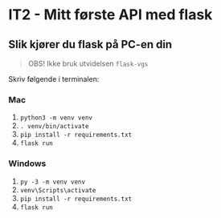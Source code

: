 # IT2 - Mitt første API med flask
 
## Slik kjører du flask på PC-en din

> OBS! Ikke bruk utvidelsen `flask-vgs`

Skriv følgende i terminalen:


### Mac

1. `python3 -m venv venv`
2. `. venv/bin/activate`
3. `pip install -r requirements.txt`
3. `flask run`

### Windows

1. `py -3 -m venv venv`
2. `venv\Scripts\activate`
3. `pip install -r requirements.txt`
4. `flask run`

